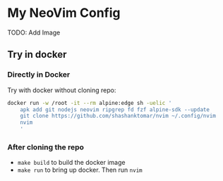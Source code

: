 # My NeoVim Config

TODO: Add Image

## Try in docker 

### Directly in Docker

Try with docker without cloning repo:
```sh
docker run -w /root -it --rm alpine:edge sh -uelic '
    apk add git nodejs neovim ripgrep fd fzf alpine-sdk --update
    git clone https://github.com/shashanktomar/nvim ~/.config/nvim
    nvim
    '
```

### After cloning the repo

- `make build` to build the docker image
- `make run` to bring up docker. Then run `nvim`
